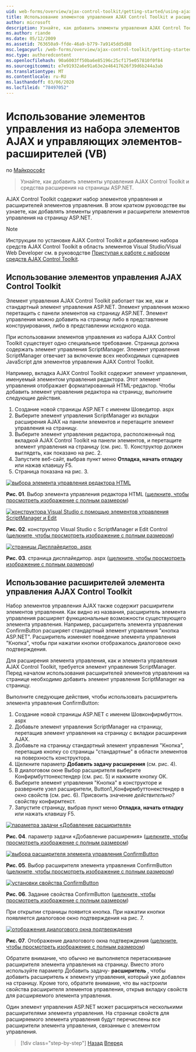 ```yaml
---
uid: web-forms/overview/ajax-control-toolkit/getting-started/using-ajax-control-toolkit-controls-and-control-extenders-vb
title: Использование элементов управления AJAX Control Toolkit и расширителей элементов управления (VB) | Документация Майкрософт
author: microsoft
description: Узнайте, как добавить элементы управления AJAX Control Toolkit и средства расширения на страницы ASP.NET.
ms.author: riande
ms.date: 05/12/2009
ms.assetid: 763650a9-ffde-46a9-b779-7a9145dd5d88
msc.legacyurl: /web-forms/overview/ajax-control-toolkit/getting-started/using-ajax-control-toolkit-controls-and-control-extenders-vb
msc.type: authoredcontent
ms.openlocfilehash: 90a6003ff50ba6e85196c25cf175e057810f0f84
ms.sourcegitcommit: e7e91932a6e91a63e2e46417626f39d6b244a3ab
ms.translationtype: MT
ms.contentlocale: ru-RU
ms.lasthandoff: 03/06/2020
ms.locfileid: "78497052"
---
```

# <a name="using-ajax-control-toolkit-controls-and-control-extenders-vb"></a>Использование элементов управления из набора элементов AJAX и управляющих элементов-расширителей (VB)

по [Майкрософт](https://github.com/microsoft)

> Узнайте, как добавить элементы управления AJAX Control Toolkit и средства расширения на страницы ASP.NET.

AJAX Control Toolkit содержит набор элементов управления и расширителей элементов управления. В этом кратком руководстве вы узнаете, как добавлять элементы управления и расширители элементов управления на страницу ASP.NET.

> [!NOTE] 
> 
> Инструкции по установке AJAX Control Toolkit и добавлению набора средств AJAX Control Toolkit в область элементов Visual Studio/Visual Web Developer см. в руководстве [Приступая к работе с набором средств AJAX Control Toolkit](get-started-with-the-ajax-control-toolkit-vb.md).

## <a name="using-ajax-control-toolkit-controls"></a>Использование элементов управления AJAX Control Toolkit

Элемент управления AJAX Control Toolkit работает так же, как и стандартный элемент управления ASP.NET. Элемент управления можно перетащить с панели элементов на страницу ASP.NET. Элемент управления можно добавить на страницу либо в представление конструирования, либо в представлении исходного кода.

При использовании элементов управления из набора AJAX Control Toolkit существует одно специальное требование. Страница должна содержать элемент управления ScriptManager. Элемент управления ScriptManager отвечает за включение всех необходимых сценариев JavaScript для элементов управления AJAX Control Toolkit.

Например, вкладка AJAX Control Toolkit содержит элемент управления, именуемый элементом управления редактора. Этот элемент управления отображает форматированный HTML-редактор. Чтобы добавить элемент управления редактора на страницу, выполните следующие действия.

1. Создание новой страницы ASP.NET с именем Шоведитор. aspx
2. Выберите элемент управления ScriptManager из вкладки расширения AJAX на панели элементов и перетащите элемент управления на страницу.
3. Выберите элемент управления редактора, расположенный под вкладкой AJAX Control Toolkit на панели элементов, и перетащите элемент управления на страницу (см. рис. 1). Конструктор должен выглядеть, как показано на рис. 2.
4. Запустите веб-сайт, выбрав пункт меню **Отладка, начать отладку** или нажав клавишу F5.
5. Страница показана на рис. 3.

[![выбора элемента управления редактора HTML](using-ajax-control-toolkit-controls-and-control-extenders-vb/_static/image1.jpg)](using-ajax-control-toolkit-controls-and-control-extenders-vb/_static/image1.png)

**Рис. 01**. Выбор элемента управления редактора HTML ([щелкните, чтобы просмотреть изображение с полным размером](using-ajax-control-toolkit-controls-and-control-extenders-vb/_static/image2.png))

[![конструктора Visual Studio с помощью элементов управления ScriptManager и Edit](using-ajax-control-toolkit-controls-and-control-extenders-vb/_static/image2.jpg)](using-ajax-control-toolkit-controls-and-control-extenders-vb/_static/image3.png)

**Рис. 02**. конструктор Visual Studio с ScriptManager и Edit Control ([щелкните, чтобы просмотреть изображение с полным размером](using-ajax-control-toolkit-controls-and-control-extenders-vb/_static/image4.png))

[![страницы Дисплайедитор. aspx](using-ajax-control-toolkit-controls-and-control-extenders-vb/_static/image3.jpg)](using-ajax-control-toolkit-controls-and-control-extenders-vb/_static/image5.png)

**Рис. 03**. страница дисплайедитор. aspx ([щелкните, чтобы просмотреть изображение с полным размером](using-ajax-control-toolkit-controls-and-control-extenders-vb/_static/image6.png))

## <a name="using-ajax-control-toolkit-control-extenders"></a>Использование расширителей элемента управления AJAX Control Toolkit

Набор элементов управления AJAX также содержит расширители элементов управления. Как видно из названия, расширитель элемента управления расширяет функциональные возможности существующего элемента управления. Например, расширитель элемента управления ConfirmButton расширяет стандартный элемент управления "кнопка ASP.NET". Расширитель изменяет поведение элемента управления "Кнопка", чтобы при нажатии кнопки отображалось диалоговое окно подтверждения.

Для расширения элемента управления, как и элемента управления AJAX Control Toolkit, требуется элемент управления ScriptManager. Перед началом использования расширителей элементов управления на странице необходимо добавить элемент управления ScriptManager на страницу.

Выполните следующие действия, чтобы использовать расширитель элемента управления ConfirmButton:

1. Создание новой страницы ASP.NET с именем Шовконфирмбуттон. aspx
2. Добавьте элемент управления ScriptManager на страницу, перетащив элемент управления на страницу с вкладки расширения AJAX.
3. Добавьте на страницу стандартный элемент управления "Кнопка", перетащив кнопку со страницы "стандартные" в области элементов на поверхность конструктора.
4. Щелкните параметр **Добавить задачу расширения** (см. рис. 4).
5. В диалоговом окне Выбор расширителя выберите Конфирмбуттонекстендер (см. рис. 5) и нажмите кнопку ОК.
6. Выберите элемент управления "Кнопка" в конструкторе и разверните узел расширители, Button1\_Конфирмбуттонекстендер в окно свойств (см. рис. 6). Присвоить значение *действительно?* свойству конфирмтекст.
7. Запустите страницу, выбрав пункт меню **Отладка, начать отладку** или нажать клавишу F5.

[![параметра задачи «Добавление расширителя»](using-ajax-control-toolkit-controls-and-control-extenders-vb/_static/image4.jpg)](using-ajax-control-toolkit-controls-and-control-extenders-vb/_static/image7.png)

**Рис. 04**. параметр задачи «Добавление расширения» ([щелкните, чтобы просмотреть изображение с полным размером](using-ajax-control-toolkit-controls-and-control-extenders-vb/_static/image8.png))

[![выбора расширителя элемента управления ConfirmButton](using-ajax-control-toolkit-controls-and-control-extenders-vb/_static/image5.jpg)](using-ajax-control-toolkit-controls-and-control-extenders-vb/_static/image9.png)

**Рис. 05**. Выбор расширителя элемента управления ConfirmButton ([щелкните, чтобы просмотреть изображение с полным размером](using-ajax-control-toolkit-controls-and-control-extenders-vb/_static/image10.png))

[![установки свойства ConfirmButton](using-ajax-control-toolkit-controls-and-control-extenders-vb/_static/image6.jpg)](using-ajax-control-toolkit-controls-and-control-extenders-vb/_static/image11.png)

**Рис. 06**. Задание свойства ConfirmButton ([щелкните, чтобы просмотреть изображение с полным размером](using-ajax-control-toolkit-controls-and-control-extenders-vb/_static/image12.png))

При открытии страницы появится кнопка. При нажатии кнопки появляется диалоговое окно подтверждения на рис. 7.

[![отображения диалогового окна подтверждения](using-ajax-control-toolkit-controls-and-control-extenders-vb/_static/image7.jpg)](using-ajax-control-toolkit-controls-and-control-extenders-vb/_static/image13.png)

**Рис. 07**. Отображение диалогового окна подтверждения ([щелкните, чтобы просмотреть изображение с полным размером](using-ajax-control-toolkit-controls-and-control-extenders-vb/_static/image14.png))

Обратите внимание, что обычно не выполняется перетаскивание расширителя элемента управления на страницу. Вместо этого используйте параметр Добавить задачу- **расширитель** , чтобы добавить расширитель к элементу управления, который уже добавлен на страницу. Кроме того, обратите внимание, что вы настроили свойства расширителя элементов управления, открыв вкладку свойств для расширяемого элемента управления.

Один элемент управления ASP.NET может расширяться несколькими расширителями элемента управления. На странице свойств для расширяемого элемента управления будут перечислены все расширители элемента управления, связанные с элементом управления.

> [!div class="step-by-step"]
> [Назад](get-started-with-the-ajax-control-toolkit-vb.md)
> [Вперед](creating-a-custom-ajax-control-toolkit-control-extender-vb.md)
